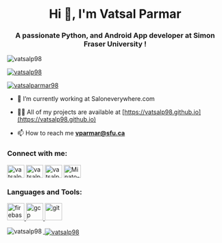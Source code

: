 <h1 align="center">Hi 👋, I'm Vatsal Parmar</h1>
<h3 align="center">A passionate Python, and Android App developer at Simon Fraser University !</h3>

<p align="left"> <img src="https://komarev.com/ghpvc/?username=vatsalp98&label=Profile%20views&color=0e75b6&style=flat" alt="vatsalp98" /> </p>

<p align="left"> <a href="https://github.com/ryo-ma/github-profile-trophy"><img src="https://github-profile-trophy.vercel.app/?username=vatsalp98" alt="vatsalp98" /></a> </p>

<p align="left"> <a href="https://twitter.com/vatsalparmar98" target="blank"><img src="https://img.shields.io/twitter/follow/vatsalparmar98?logo=twitter&style=for-the-badge" alt="vatsalparmar98" /></a> </p>

- 🌱 I’m currently working at Saloneverywhere.com

- 👨‍💻 All of my projects are available at [https://vatsalp98.github.io](https://vatsalp98.github.io)

- 📫 How to reach me **vparmar@sfu.ca**

<h3 align="left">Connect with me:</h3>
<p align="left">
<a href="https://twitter.com/vatsalparmar98" target="blank"><img align="center" src="https://cdn.jsdelivr.net/npm/simple-icons@3.0.1/icons/twitter.svg" alt="vatsalparmar98" height="30" width="40" /></a>
<a href="https://linkedin.com/in/vatsalparmar98" target="blank"><img align="center" src="https://cdn.jsdelivr.net/npm/simple-icons@3.0.1/icons/linkedin.svg" alt="vatsalparmar98" height="30" width="40" /></a>
<a href="https://instagram.com/vatsalparmar98" target="blank"><img align="center" src="https://cdn.jsdelivr.net/npm/simple-icons@3.0.1/icons/instagram.svg" alt="vatsalparmar98" height="30" width="40" /></a>
<a href="https://discord.gg/Minato-Sama#1628" target="blank"><img align="center" src="https://cdn.jsdelivr.net/npm/simple-icons@3.0.1/icons/discord.svg" alt="Minato-Sama#1628" height="30" width="40" /></a>
</p>

<h3 align="left">Languages and Tools:</h3>
<p align="left"> <a href="https://firebase.google.com/" target="_blank"> <img src="https://www.vectorlogo.zone/logos/firebase/firebase-icon.svg" alt="firebase" width="40" height="40"/> </a> <a href="https://cloud.google.com" target="_blank"> <img src="https://www.vectorlogo.zone/logos/google_cloud/google_cloud-icon.svg" alt="gcp" width="40" height="40"/> </a> <a href="https://git-scm.com/" target="_blank"> <img src="https://www.vectorlogo.zone/logos/git-scm/git-scm-icon.svg" alt="git" width="40" height="40"/> </a> <a href="https://www.w3.org/html/" target="_blank"></p>

<p><img align="left" src="https://github-readme-stats.vercel.app/api/top-langs?username=vatsalp98&show_icons=true&locale=en&layout=compact" alt="vatsalp98" /></p>

<p>&nbsp;<img align="center" src="https://github-readme-stats.vercel.app/api?username=vatsalp98&show_icons=true&locale=en" alt="vatsalp98" /></p>
